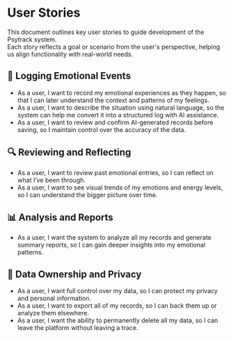 # User Stories

This document outlines key user stories to guide development of the Psytrack system.  
Each story reflects a goal or scenario from the user's perspective, helping us align functionality with real-world needs.

## 📝 Logging Emotional Events

- As a user, I want to record my emotional experiences as they happen, so that I can later understand the context and patterns of my feelings.
- As a user, I want to describe the situation using natural language, so the system can help me convert it into a structured log with AI assistance.
- As a user, I want to review and confirm AI-generated records before saving, so I maintain control over the accuracy of the data.

## 🔍 Reviewing and Reflecting

- As a user, I want to review past emotional entries, so I can reflect on what I’ve been through.
- As a user, I want to see visual trends of my emotions and energy levels, so I can understand the bigger picture over time.

## 📊 Analysis and Reports

- As a user, I want the system to analyze all my records and generate summary reports, so I can gain deeper insights into my emotional patterns.

## 🔐 Data Ownership and Privacy

- As a user, I want full control over my data, so I can protect my privacy and personal information.
- As a user, I want to export all of my records, so I can back them up or analyze them elsewhere.
- As a user, I want the ability to permanently delete all my data, so I can leave the platform without leaving a trace.
